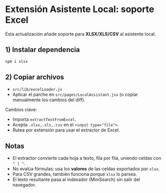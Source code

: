 # Extensión Asistente Local: soporte Excel

Esta actualización añade soporte para **XLSX/XLS/CSV** al asistente local.

## 1) Instalar dependencia
```bash
npm i xlsx
```

## 2) Copiar archivos
- `src/lib/excelLoader.js`
- Aplicar el parche en `src/pages/LocalAssistant.jsx` (o copiar manualmente los cambios del diff).

Cambios clave:
- Importa `extractTextFromExcel`.
- Acepta `.xlsx,.xls,.csv` en el `<input type="file">`.
- Rutea por extensión para usar el extractor de Excel.

## Notas
- El extractor convierte cada hoja a texto, fila por fila, uniendo celdas con `" | "`.
- No evalúa fórmulas: usa los **valores** de las celdas exportados por `xlsx`.
- Para CSV grandes, también funciona porque `xlsx` lo parsea.
- El texto resultante pasa al indexador (MiniSearch) sin salir del navegador.
